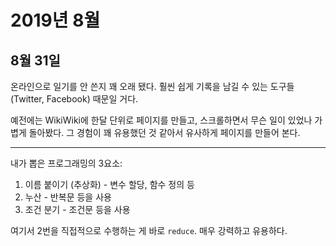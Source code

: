 # 2019년 8월

## 8월 31일

온라인으로 일기를 안 쓴지 꽤 오래 됐다.
훨씬 쉽게 기록을 남길 수 있는 도구들(Twitter, Facebook) 때문일 거다.

예전에는 WikiWiki에 한달 단위로 페이지를 만들고,
스크롤하면서 무슨 일이 있었나 가볍게 돌아봤다.
그 경험이 꽤 유용했던 것 같아서 유사하게 페이지를 만들어 본다.

---

내가 뽑은 프로그래밍의 3요소:

1. 이름 붙이기 (추상화) - 변수 할당, 함수 정의 등
2. 누산 - 반복문 등을 사용
3. 조건 분기 - 조건문 등을 사용

여기서 2번을 직접적으로 수행하는 게 바로 `reduce`. 매우 강력하고 유용하다.
